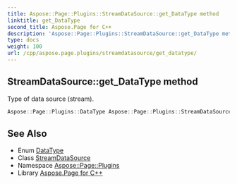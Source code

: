 ```yaml
---
title: Aspose::Page::Plugins::StreamDataSource::get_DataType method
linktitle: get_DataType
second_title: Aspose.Page for C++
description: 'Aspose::Page::Plugins::StreamDataSource::get_DataType method. Type of data source (stream) in C++.'
type: docs
weight: 100
url: /cpp/aspose.page.plugins/streamdatasource/get_datatype/
---
```

## StreamDataSource::get_DataType method


Type of data source (stream).

```cpp
Aspose::Page::Plugins::DataType Aspose::Page::Plugins::StreamDataSource::get_DataType() override
```

## See Also

* Enum [DataType](../../datatype/)
* Class [StreamDataSource](../)
* Namespace [Aspose::Page::Plugins](../../)
* Library [Aspose.Page for C++](../../../)
